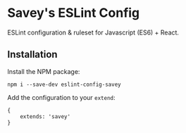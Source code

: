 # Savey's ESLint Config

ESLint configuration & ruleset for Javascript (ES6) + React.

## Installation

Install the NPM package:
```
npm i --save-dev eslint-config-savey
```
Add the configuration to your `extend`:
```
{
	extends: 'savey'
}
```
